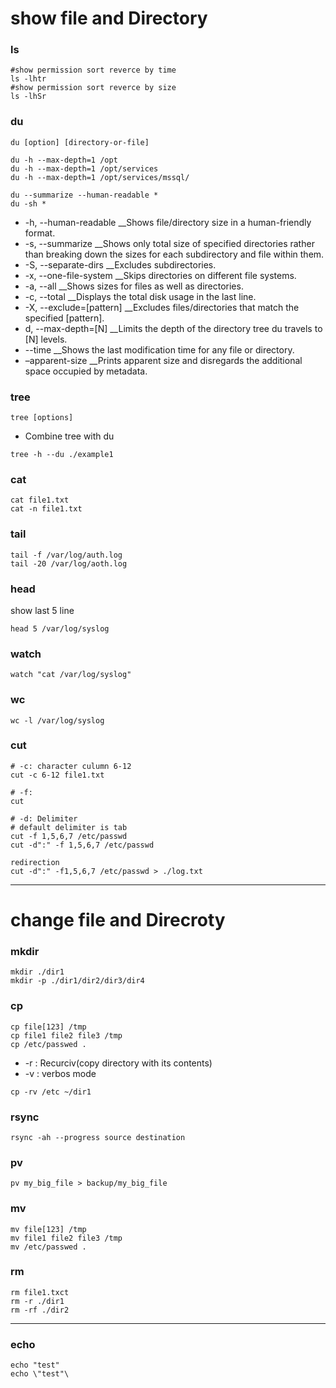 # show file and Directory
### ls 
```
#show permission sort reverce by time
ls -lhtr
#show permission sort reverce by size
ls -lhSr
```
### du
```
du [option] [directory-or-file]
```
```
du -h --max-depth=1 /opt
du -h --max-depth=1 /opt/services
du -h --max-depth=1 /opt/services/mssql/

du --summarize --human-readable *
du -sh *
```

* -h, --human-readable	  __Shows file/directory size in a human-friendly format.
* -s, --summarize	        __Shows only total size of specified directories rather than breaking down the sizes for each subdirectory and file within them.
* -S, --separate-dirs	    __Excludes subdirectories.
* -x, --one-file-system   __Skips directories on different file systems.
* -a, --all	              __Shows sizes for files as well as directories.
* -c, --total	            __Displays the total disk usage in the last line.
* -X, --exclude=[pattern]	__Excludes files/directories that match the specified [pattern].
* d, --max-depth=[N]	    __Limits the depth of the directory tree du travels to [N] levels.
* --time	                __Shows the last modification time for any file or directory.
* –apparent-size  	      __Prints apparent size and disregards the additional space occupied by metadata.

### tree
```
tree [options]
```

- Combine tree with du
```
tree -h --du ./example1
```
### cat
```
cat file1.txt
cat -n file1.txt
```

### tail
```
tail -f /var/log/auth.log
tail -20 /var/log/aoth.log
```

### head
show last 5 line
```
head 5 /var/log/syslog
```
### watch
```
watch "cat /var/log/syslog"
```
### wc
```
wc -l /var/log/syslog
```
### cut
```
# -c: character culumn 6-12
cut -c 6-12 file1.txt

# -f:
cut 

# -d: Delimiter
# default delimiter is tab
cut -f 1,5,6,7 /etc/passwd
cut -d":" -f 1,5,6,7 /etc/passwd
```
```
redirection
cut -d":" -f1,5,6,7 /etc/passwd > ./log.txt
```
--------------------------------------------------------------
# change file and Direcroty
### mkdir
```
mkdir ./dir1
mkdir -p ./dir1/dir2/dir3/dir4
```

### cp
```
cp file[123] /tmp
cp file1 file2 file3 /tmp
cp /etc/passwed .
```
- -r : Recurciv(copy directory with its contents)
- -v : verbos mode
```
cp -rv /etc ~/dir1
```
### rsync
```
rsync -ah --progress source destination
```
### pv
```
pv my_big_file > backup/my_big_file
```

### mv
```
mv file[123] /tmp
mv file1 file2 file3 /tmp
mv /etc/passwed .
```

### rm
```
rm file1.txct
rm -r ./dir1
rm -rf ./dir2
```

------------------------------------------------------------------
### echo
```
echo "test"
echo \"test"\
```







